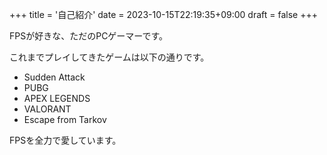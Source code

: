+++
title = '自己紹介'
date = 2023-10-15T22:19:35+09:00
draft = false
+++

FPSが好きな、ただのPCゲーマーです。

<!--more-->
これまでプレイしてきたゲームは以下の通りです。

- Sudden Attack
- PUBG
- APEX LEGENDS
- VALORANT
- Escape from Tarkov

FPSを全力で愛しています。